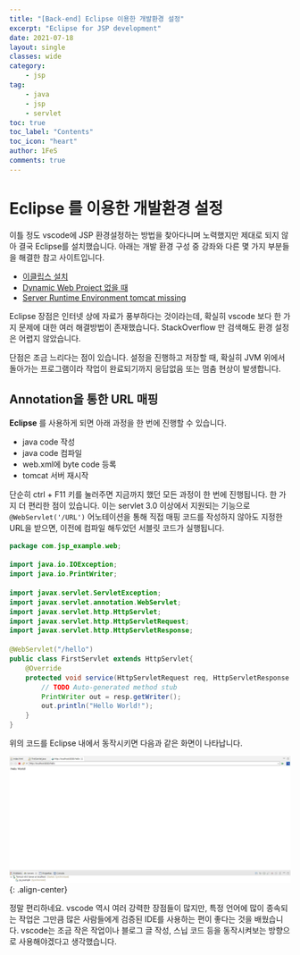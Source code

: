 ```yaml
---
title: "[Back-end] Eclipse 이용한 개발환경 설정"
excerpt: "Eclipse for JSP development"
date: 2021-07-18
layout: single
classes: wide
category:
    - jsp
tag:
    - java
    - jsp
    - servlet
toc: true
toc_label: "Contents"
toc_icon: "heart"
author: 1FeS
comments: true
---
```


# Eclipse 를 이용한 개발환경 설정

이틀 정도 vscode에 JSP 환경설정하는 방법을 찾아다니며 노력했지만 제대로 되지 않아 결국 Eclipse를 설치했습니다. 아래는 개발 환경 구성 중 강좌와 다른 몇 가지 부분들을 해결한 참고 사이트입니다.

- [이클립스 설치](https://www.eclipse.org/downloads/)
- [Dynamic Web Project 없을 때](https://ssimplay.tistory.com/204)
- [Server Runtime Environment tomcat missing](https://stackoverflow.com/questions/2000078/apache-tomcat-not-showing-in-eclipse-server-runtime-environments)

Eclipse 장점은 인터넷 상에 자료가 풍부하다는 것이라는데, 확실히 vscode 보다 한 가지 문제에 대한 여러 해결방법이 존재했습니다. StackOverflow 만 검색해도 환경 설정은 어렵지 않았습니다.

단점은 조금 느리다는 점이 있습니다. 설정을 진행하고 저장할 때, 확실히 JVM 위에서 돌아가는 프로그램이라 작업이 완료되기까지 응답없음 또는 멈춤 현상이 발생합니다.

## Annotation을 통한 URL 매핑

**Eclipse** 를 사용하게 되면 아래 과정을 한 번에 진행할 수 있습니다.

- java code 작성
- java code 컴파일
- web.xml에 byte code 등록
- tomcat 서버 재시작

단순히 ctrl + F11 키를 눌러주면 지금까지 했던 모든 과정이 한 번에 진행됩니다. 한 가지 더 편리한 점이 있습니다. 이는 servlet 3.0 이상에서 지원되는 기능으로 `@WebServlet('/URL')` 어노테이션을 통해 직접 매핑 코드를 작성하지 않아도 지정한 URL을 받으면, 이전에 컴파일 해두었던 서블릿 코드가 실행됩니다.

```java
package com.jsp_example.web;

import java.io.IOException;
import java.io.PrintWriter;

import javax.servlet.ServletException;
import javax.servlet.annotation.WebServlet;
import javax.servlet.http.HttpServlet;
import javax.servlet.http.HttpServletRequest;
import javax.servlet.http.HttpServletResponse;

@WebServlet("/hello")
public class FirstServlet extends HttpServlet{
	@Override
	protected void service(HttpServletRequest req, HttpServletResponse resp) throws ServletException, IOException {
		// TODO Auto-generated method stub
		PrintWriter out = resp.getWriter();
		out.println("Hello World!");
	}
}
```

위의 코드를 Eclipse 내에서 동작시키면 다음과 같은 화면이 나타납니다. 

![jsp hello](/_img/2021-07-12/jsp_hello.jpg){: .align-center}

정말 편리하네요. vscode 역시 여러 강력한 장점들이 많지만, 특정 언어에 많이 종속되는 작업은 그만큼 많은 사람들에게 검증된 IDE를 사용하는 편이 좋다는 것을 배웠습니다. vscode는 조금 작은 작업이나 블로그 글 작성, 스닙 코드 등을 동작시켜보는 방향으로 사용해야겠다고 생각했습니다.